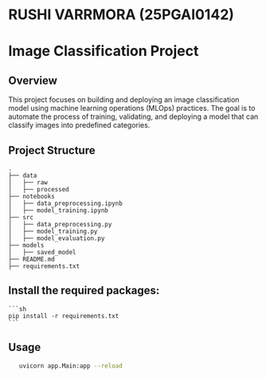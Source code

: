 # RUSHI VARRMORA (25PGAI0142)
# Image Classification Project

## Overview
This project focuses on building and deploying an image classification model using machine learning operations (MLOps) practices. The goal is to automate the process of training, validating, and deploying a model that can classify images into predefined categories.

## Project Structure
```
.
├── data
│   ├── raw
│   ├── processed
├── notebooks
│   ├── data_preprocessing.ipynb
│   ├── model_training.ipynb
├── src
│   ├── data_preprocessing.py
│   ├── model_training.py
│   ├── model_evaluation.py
├── models
│   ├── saved_model
├── README.md
├── requirements.txt
```



## Install the required packages:
    ```sh
    pip install -r requirements.txt
    ```

## Usage

 ```sh
    uvicorn app.Main:app --reload
 ```

    